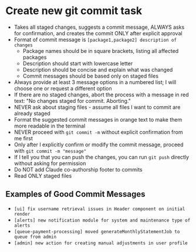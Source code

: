 # Create new git commit task

- Takes all staged changes, suggests a commit message, ALWAYS asks for confirmation, and creates the commit ONLY after explicit approval
- Format of commit message is `[package1,package2] description of changes`
  - Package names should be in square brackets, listing all affected packages
  - Description should start with lowercase letter
  - Description should be concise and explain what was changed
  - Commit messages should be based only on staged files
- Always provide at least 3 message options in a numbered list; I will choose one or request a different option
- If there are no staged changes, abort the process with a message in red text: "No changes staged for commit. Aborting."
- NEVER ask about staging files - assume all files I want to commit are already staged
- Format the suggested commit messages in orange text to make them more readable in the terminal
- NEVER proceed with `git commit -m` without explicit confirmation from me first
- Only after I explicitly confirm or modify the commit message, proceed with `git commit -m "message"`
- If I tell you that you can push the changes, you can run `git push` directly without asking for permission
- Do NOT add Claude co-authorship footer to commits
- Read ONLY staged files

## Examples of Good Commit Messages

- `[ui] fix username retrieval issues in Header component on initial render`
- `[alerts] new notification module for system and maintenance type of alerts`
- `[queue-payment-processing] moved generateMonthlyStatementJob to queue from admin`
- `[admin] new action for creating manual adjustments in user profile`
